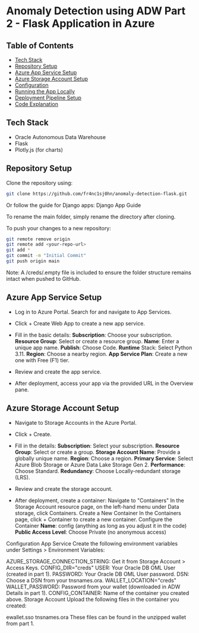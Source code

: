 # Anomaly Detection using ADW Part 2 - Flask Application in Azure

## Table of Contents
- [Tech Stack](#tech-stack)
- [Repository Setup](#repository-setup)
- [Azure App Service Setup](#azure-app-service-setup)
- [Azure Storage Account Setup](#azure-storage-account-setup)
- [Configuration](#configuration)
- [Running the App Locally](#running-the-app-locally)
- [Deployment Pipeline Setup](#deployment-pipeline-setup)
- [Code Explanation](#code-explanation)

## Tech Stack
- Oracle Autonomous Data Warehouse
- Flask
- Plotly.js (for charts)

## Repository Setup
Clone the repository using:

```bash
git clone https://github.com/fr4nc1sj0hn/anomaly-detection-flask.git
```

Or follow the guide for Django apps:
Django App Guide

To rename the main folder, simply rename the directory after cloning.

To push your changes to a new repository:

```bash
git remote remove origin
git remote add <your-repo-url>
git add *
git commit -m "Initial Commit"
git push origin main
```
Note: A /creds/.empty file is included to ensure the folder structure remains intact when pushed to GitHub.

## Azure App Service Setup

- Log in to Azure Portal. Search for and navigate to App Services.
- Click + Create Web App to create a new app service.
- Fill in the basic details:
  **Subscription**: Choose your subscription.
  **Resource Group**: Select or create a resource group.
  **Name**: Enter a unique app name.
  **Publish**: Choose Code.
  **Runtime** Stack: Select Python 3.11.
  **Region**: Choose a nearby region.
  **App Service Plan**: Create a new one with Free (F1) tier.
  
- Review and create the app service.
- After deployment, access your app via the provided URL in the Overview pane.

## Azure Storage Account Setup

- Navigate to Storage Accounts in the Azure Portal.
- Click + Create.
- Fill in the details:
  **Subscription**: Select your subscription.
  **Resource Group**: Select or create a group.
  **Storage Account Name**: Provide a globally unique name.
  **Region**: Choose a region.
  **Primary Service**: Select Azure Blob Storage or Azure Data Lake Storage Gen 2.
  **Performance**: Choose Standard.
  **Redundancy**: Choose Locally-redundant storage (LRS).
  
- Review and create the storage account.
- After deployment, create a container:
      Navigate to "Containers"
      In the Storage Account resource page, on the left-hand menu under Data storage, click Containers.
      Create a New Container
      In the Containers page, click + Container to create a new container.
      Configure the Container
      **Name**: config (anything as long as you adjust it in the code)
      **Public Access Level**: Choose Private (no anonymous access)

Configuration
App Service
Create the following environment variables under Settings > Environment Variables:

AZURE_STORAGE_CONNECTION_STRING: Get it from Storage Account > Access Keys.
CONFIG_DIR="creds"
USER: Your Oracle DB OML User (created in part 1).
PASSWORD: Your Oracle DB OML User password.
DSN: Choose a DSN from your tnsnames.ora.
WALLET_LOCATION="creds"
WALLET_PASSWORD: Password from your wallet (downloaded in ADW Details in part 1).
CONFIG_CONTAINER: Name of the container you created above.
Storage Account
Upload the following files in the container you created:

ewallet.sso
tnsnames.ora
These files can be found in the unzipped wallet from part 1.
